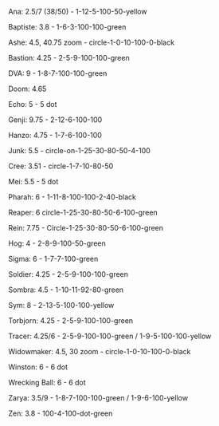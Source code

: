 Ana: 2.5/7 (38/50) - 1-12-5-100-50-yellow

Baptiste: 3.8 - 1-6-3-100-100-green

Ashe: 4.5, 40.75 zoom - circle-1-0-10-100-0-black

Bastion: 4.25 - 2-5-9-100-100-green

DVA: 9 - 1-8-7-100-100-green

Doom: 4.65

Echo: 5 - 5 dot

Genji: 9.75 - 2-12-6-100-100

Hanzo: 4.75 - 1-7-6-100-100

Junk: 5.5 - circle-on-1-25-30-80-50-4-100

Cree: 3.51 - circle-1-7-10-80-50

Mei: 5.5 - 5 dot

Pharah: 6 - 1-11-8-100-100-2-40-black

Reaper: 6 circle-1-25-30-80-50-6-100-green

Rein: 7.75 - Circle-1-25-30-80-50-6-100-green

Hog: 4 - 2-8-9-100-50-green

Sigma: 6 - 1-7-7-100-green

Soldier: 4.25 - 2-5-9-100-100-green

Sombra: 4.5 - 1-10-11-92-80-green

Sym: 8 - 2-13-5-100-100-yellow

Torbjorn: 4.25 - 2-5-9-100-100-green

Tracer: 4.25/6 - 2-5-9-100-100-green / 1-9-5-100-100-yellow

Widowmaker: 4.5, 30 zoom - circle-1-0-10-100-0-black

Winston: 6 - 6 dot

Wrecking Ball: 6 - 6 dot

Zarya: 3.5/9 - 1-8-7-100-100-green / 1-9-6-100-yellow

Zen: 3.8 - 100-4-100-dot-green
